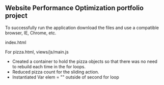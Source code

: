 ## Website Performance Optimization portfolio project

To successfully run the application download the files and use a compatible browser, IE, Chrome, etc.

index.html

For pizza.html, 
views/js/main.js 
- Created a container to hold the pizza objects so that there was no need to rebuild 
  each time in the for loops.
- Reduced pizza count for the sliding action. 
- Instantiated Var elem = "" outside of second for loop

